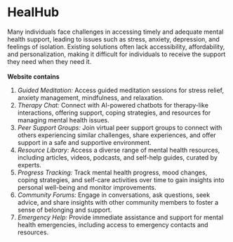 # HealHub <br>
Many individuals face challenges in accessing timely and adequate mental health support, leading to issues such as stress, anxiety, depression, and feelings of isolation. Existing solutions often lack accessibility, affordability, and personalization, making it difficult for individuals to receive the support they need when they need it.<br><br>
**Website contains**
1. *Guided Meditation:* Access guided meditation sessions for stress relief, anxiety management, mindfulness, and relaxation.
2. *Therapy Chat:* Connect with AI-powered chatbots for therapy-like interactions, offering support, coping strategies, and resources for managing mental health issues.
3. *Peer Support Groups:* Join virtual peer support groups to connect with others experiencing similar challenges, share experiences, and offer support in a safe and supportive environment.
4. *Resource Library:* Access a diverse range of mental health resources, including articles, videos, podcasts, and self-help guides, curated by experts.
5. *Progress Tracking:* Track mental health progress, mood changes, coping strategies, and self-care activities over time to gain insights into personal well-being and monitor improvements.
6. *Community Forums:* Engage in conversations, ask questions, seek advice, and share insights with other community members to foster a sense of belonging and support.
7. *Emergency Help:* Provide immediate assistance and support for mental health emergencies, including access to emergency contacts and resources.
